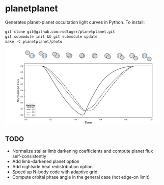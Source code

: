 # planetplanet

Generates planet-planet occultation light curves in Python. To install:

```
git clone git@github.com:rodluger/planetplanet.git
git submodule init && git submodule update
make -C planetplanet/photo
```

<p align='center'><img src="img/eyeball.png" width="800"/></p>

## TODO

- Normalize stellar limb darkening coefficients and compute planet flux self-consistently
- Add limb-darkened planet option
- Add nightside heat redistribution option
- Speed up N-body code with adaptive grid
- Compute orbital phase angle in the general case (not edge-on limit)